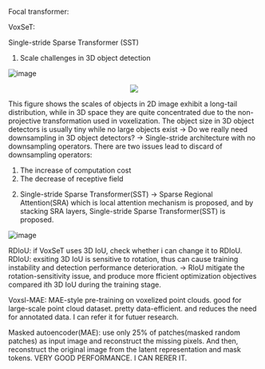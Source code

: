 Focal transformer:


VoxSeT: 


Single-stride Sparse Transformer (SST)
1.	Scale challenges in 3D object detection
 
 ![image](https://user-images.githubusercontent.com/65759092/180610854-851a486c-629f-45c0-ab62-679a33322c54.png)
<p align="center"><img src=" ![image](https://user-images.githubusercontent.com/65759092/180610854-851a486c-629f-45c0-ab62-679a33322c54.png)"></p>

This figure shows the scales of objects in 2D image exhibit a long-tail distribution, while in 3D space they are quite concentrated due to the non-projective transformation used in voxelization. 
The object size in 3D object detectors is usually tiny while no large objects exist
->	Do we really need downsampling in 3D object detectors?
->	Single-stride architecture with no downsampling operators. 
There are two issues lead to discard of downsampling operators:
1)	The increase of computation cost
2)	The decrease of receptive field
2.	Single-stride Sparse Transformer(SST)
->	Sparse Regional Attention(SRA) which is local attention mechanism is proposed, and by stacking SRA layers, Single-stride Sparse Transformer(SST) is proposed. 

 
![image](https://user-images.githubusercontent.com/65759092/180610848-21a811cb-db6d-4dc5-8792-16454df72b1c.png)



RDIoU: if VoxSeT uses 3D IoU, check whether i can change it to RDIoU.
RDIoU: exsiting 3D IoU is sensitive to rotation, thus can cause training instability and detection performance deterioration.
-> RIoU mitigate the rotation-sensitivity issue, and produce more fficient optimization objectives compared ith 3D IoU during the training stage.

Voxsl-MAE: MAE-style pre-training on voxelized point clouds. good for large-scale point cloud dataset.
pretty data-efficient. and reduces the need for annotated data. I can refer it for futuer research.

Masked autoencoder(MAE): use only 25% of patches(masked random patches) as input image and reconstruct the missing pixels.
And then, reconstruct the original image from the latent representation and mask tokens.
VERY GOOD PERFORMANCE. I CAN RERER IT.
